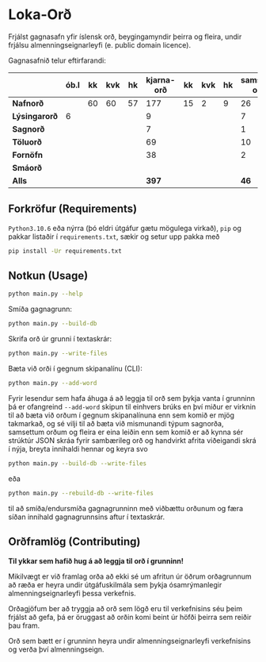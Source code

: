 # Loka-Orð

Frjálst gagnasafn yfir íslensk orð, beygingamyndir þeirra og fleira, undir frjálsu almenningseignarleyfi (e. public domain licence).

Gagnasafnið telur eftirfarandi:

|   | ób.l | kk | kvk | hk | kjarna-orð | kk | kvk | hk | samsett-orð | samtals |
| --- | --- | --- | --- | --- | --- | --- | --- | --- | --- | --- |
| **Nafnorð**     |   | 60 | 60 | 57 | 177 | 15 | 2 | 9 | 26 | **203** |
| **Lýsingarorð** | 6 |   |   |   | 9 |   |   |   | 7 | **16** |
| **Sagnorð**     |   |   |   |   | 7 |   |   |   | 1 | **8** |
| **Töluorð**     |   |   |   |   | 69 |   |   |   | 10 | **79** |
| **Fornöfn**     |   |   |   |   | 38 |   |   |   | 2 | **40** |
| **Smáorð**      |   |   |   |   |   |   |   |   |   | **96** |
| **Alls**        |   |   |   |   | **397** |   |   |   | **46** | **443** |


## Forkröfur (Requirements)

`Python3.10.6` eða nýrra (þó eldri útgáfur gætu mögulega virkað), `pip` og pakkar listaðir í `requirements.txt`, sækir og setur upp pakka með

```bash
pip install -Ur requirements.txt
```

## Notkun (Usage)

```bash
python main.py --help
```

Smíða gagnagrunn:

```bash
python main.py --build-db
```

Skrifa orð úr grunni í textaskrár:

```bash
python main.py --write-files
```

Bæta við orði í gegnum skipanalínu (CLI):

```bash
python main.py --add-word
```

Fyrir lesendur sem hafa áhuga á að leggja til orð sem þykja vanta í grunninn þá er ofangreind `--add-word` skipun til einhvers brúks en því miður er virknin til að bæta við orðum í gegnum skipanalínuna enn sem komið er mjög takmarkað, og sé vilji til að bæta við mismunandi týpum sagnorða, samsettum orðum og fleira er eina leiðin enn sem komið er að kynna sér strúktúr JSON skráa fyrir sambærileg orð og handvirkt afrita viðeigandi skrá í nýja, breyta innihaldi hennar og keyra svo

```bash
python main.py --build-db --write-files
```

eða


```bash
python main.py --rebuild-db --write-files
```

til að smíða/endursmíða gagnagrunninn með viðbættu orðunum og færa síðan innihald gagnagrunnsins aftur í textaskrár.

## Orðframlög (Contributing)

**Til ykkar sem hafið hug á að leggja til orð í grunninn!**

Mikilvægt er við framlag orða að ekki sé um afritun úr öðrum orðagrunnum að ræða er heyra undir útgáfuskilmála sem þykja ósamrýmanlegir almenningseignarleyfi þessa verkefnis.

Orðagjöfum ber að tryggja að orð sem lögð eru til verkefnisins séu þeim frjálst að gefa, þá er öruggast að orðin komi beint úr höfði þeirra sem reiðir þau fram.

Orð sem bætt er í grunninn heyra undir almenningseignarleyfi verkefnisins og verða því almenningseign.
